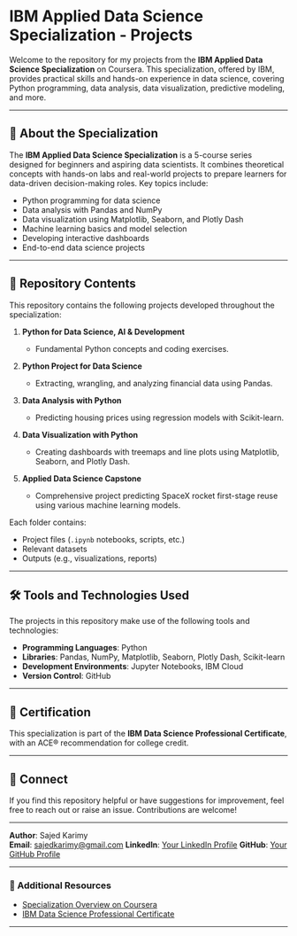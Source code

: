 # IBM Applied Data Science Specialization - Projects

Welcome to the repository for my projects from the **IBM Applied Data Science Specialization** on Coursera. This specialization, offered by IBM, provides practical skills and hands-on experience in data science, covering Python programming, data analysis, data visualization, predictive modeling, and more.

---

## 🚀 About the Specialization

The **IBM Applied Data Science Specialization** is a 5-course series designed for beginners and aspiring data scientists. It combines theoretical concepts with hands-on labs and real-world projects to prepare learners for data-driven decision-making roles. Key topics include:

- Python programming for data science
- Data analysis with Pandas and NumPy
- Data visualization using Matplotlib, Seaborn, and Plotly Dash
- Machine learning basics and model selection
- Developing interactive dashboards
- End-to-end data science projects

---

## 📂 Repository Contents

This repository contains the following projects developed throughout the specialization:

1. **Python for Data Science, AI & Development**
   - Fundamental Python concepts and coding exercises.

2. **Python Project for Data Science**
   - Extracting, wrangling, and analyzing financial data using Pandas.

3. **Data Analysis with Python**
   - Predicting housing prices using regression models with Scikit-learn.

4. **Data Visualization with Python**
   - Creating dashboards with treemaps and line plots using Matplotlib, Seaborn, and Plotly Dash.

5. **Applied Data Science Capstone**
   - Comprehensive project predicting SpaceX rocket first-stage reuse using various machine learning models.

Each folder contains:
- Project files (`.ipynb` notebooks, scripts, etc.)
- Relevant datasets
- Outputs (e.g., visualizations, reports)

---

## 🛠️ Tools and Technologies Used

The projects in this repository make use of the following tools and technologies:
- **Programming Languages**: Python
- **Libraries**: Pandas, NumPy, Matplotlib, Seaborn, Plotly Dash, Scikit-learn
- **Development Environments**: Jupyter Notebooks, IBM Cloud
- **Version Control**: GitHub

---

## 📜 Certification

This specialization is part of the **IBM Data Science Professional Certificate**, with an ACE® recommendation for college credit.

---

## 🤝 Connect

If you find this repository helpful or have suggestions for improvement, feel free to reach out or raise an issue. Contributions are welcome!

---

**Author**: Sajed Karimy  
**Email**: sajedkarimy@gmail.com 
**LinkedIn**: [Your LinkedIn Profile](https://www.linkedin.com/in/sajedkarimy/)
**GitHub**: [Your GitHub Profile](https://github.com/sjdKRM)

---

### 🔗 Additional Resources
- [Specialization Overview on Coursera](https://www.coursera.org/specializations/applied-data-science)
- [IBM Data Science Professional Certificate](https://www.coursera.org/professional-certificates/ibm-data-science)

---
